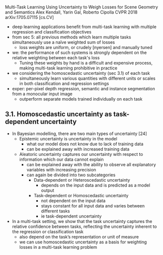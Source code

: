 Multi-Task Learning Using Uncertainty to Weigh Losses
  for Scene Geometry and Semantics
Alex Kendall, Yarin Gal, Roberto Cipolla
CVPR 2018 arXiv:1705.07115 [cs.CV]

* deep learning applications benefit from multi-task learning with
  multiple regression and classification objectives
* from sec 5: all previous methods which learn multiple tasks simultaneously
  use a naı̈ve weighted sum of losses
  * loss weights are uniform, or crudely [nyersen] and manually tuned
* we: the performance of such systems is strongly dependent on
  the relative weighting between each task's loss
  * Tuning these weights by hand is a difficult and expensive process,
    making multi-task learning prohibitive in practice
* we considering the homoscedastic uncertainty (sec 3.1) of each task
  * simultaneously learn various quantities with different units or scales in
    both classification and regression settings
* exper: per-pixel depth regression, semantic and instance segmentation from a
  monocular input image
  * outperform separate models trained individually on each task

## 3.1. Homoscedastic uncertainty as task-dependent uncertainty

* In Bayesian modelling, there are two main types of uncertainty [24]
  * Epistemic uncertainty is uncertainty in the model
    * what our model does not know due to lack of training data
    * can be explained away with increased training data
  * Aleatoric uncertainty captures our
    uncertainty with respect to information which our data cannot explain
    * can be explained away with the ability to observe all explanatory
      variables with increasing precision
    * can again be divided into two subcategories
      * Data-dependent or Heteroscedastic uncertainty
        * depends on the input data and is predicted as a model output
      * Task-dependent or Homoscedastic uncertainty
        * not dependent on the input data
        * stays constant for all input data and varies between different tasks
        * ie task-dependent uncertainty
* In a multi-task setting, we show that the
  task uncertainty captures the relative confidence between tasks,
  reflecting the uncertainty inherent to the regression or classification task
  * also depend on the task’s representation or unit of measure
  * we can use homoscedastic uncertainty as a basis for weighting losses in a
    multi-task learning problem
